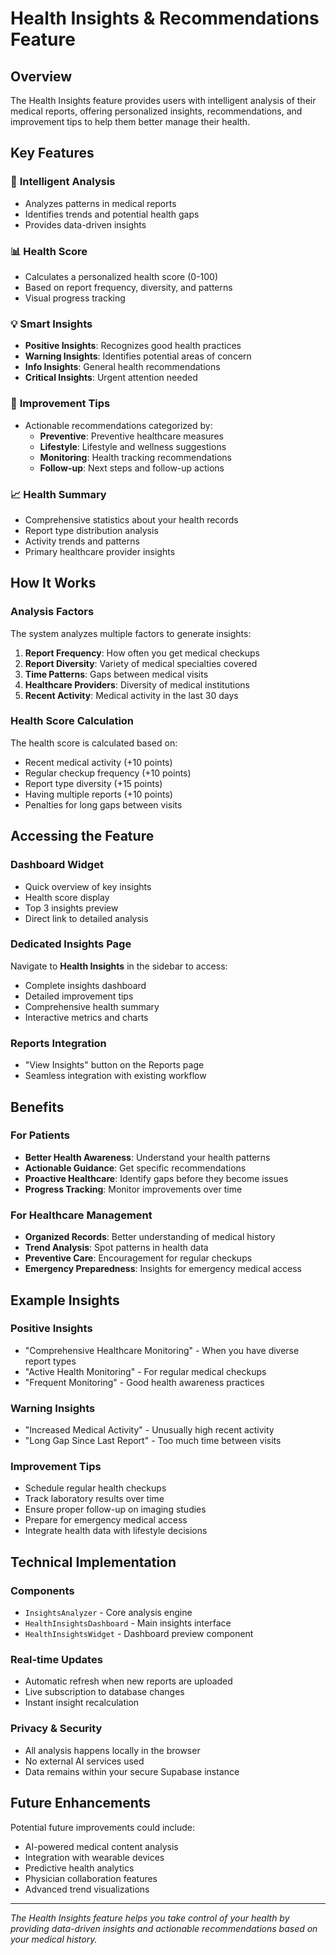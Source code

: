 # Health Insights & Recommendations Feature

## Overview

The Health Insights feature provides users with intelligent analysis of their medical reports, offering personalized insights, recommendations, and improvement tips to help them better manage their health.

## Key Features

### 🧠 **Intelligent Analysis**
- Analyzes patterns in medical reports
- Identifies trends and potential health gaps
- Provides data-driven insights

### 📊 **Health Score**
- Calculates a personalized health score (0-100)
- Based on report frequency, diversity, and patterns
- Visual progress tracking

### 💡 **Smart Insights**
- **Positive Insights**: Recognizes good health practices
- **Warning Insights**: Identifies potential areas of concern
- **Info Insights**: General health recommendations
- **Critical Insights**: Urgent attention needed

### 🎯 **Improvement Tips**
- Actionable recommendations categorized by:
  - **Preventive**: Preventive healthcare measures
  - **Lifestyle**: Lifestyle and wellness suggestions
  - **Monitoring**: Health tracking recommendations
  - **Follow-up**: Next steps and follow-up actions

### 📈 **Health Summary**
- Comprehensive statistics about your health records
- Report type distribution analysis
- Activity trends and patterns
- Primary healthcare provider insights

## How It Works

### Analysis Factors
The system analyzes multiple factors to generate insights:

1. **Report Frequency**: How often you get medical checkups
2. **Report Diversity**: Variety of medical specialties covered
3. **Time Patterns**: Gaps between medical visits
4. **Healthcare Providers**: Diversity of medical institutions
5. **Recent Activity**: Medical activity in the last 30 days

### Health Score Calculation
The health score is calculated based on:
- Recent medical activity (+10 points)
- Regular checkup frequency (+10 points)
- Report type diversity (+15 points)
- Having multiple reports (+10 points)
- Penalties for long gaps between visits

## Accessing the Feature

### Dashboard Widget
- Quick overview of key insights
- Health score display
- Top 3 insights preview
- Direct link to detailed analysis

### Dedicated Insights Page
Navigate to **Health Insights** in the sidebar to access:
- Complete insights dashboard
- Detailed improvement tips
- Comprehensive health summary
- Interactive metrics and charts

### Reports Integration
- "View Insights" button on the Reports page
- Seamless integration with existing workflow

## Benefits

### For Patients
- **Better Health Awareness**: Understand your health patterns
- **Actionable Guidance**: Get specific recommendations
- **Proactive Healthcare**: Identify gaps before they become issues
- **Progress Tracking**: Monitor improvements over time

### For Healthcare Management
- **Organized Records**: Better understanding of medical history
- **Trend Analysis**: Spot patterns in health data
- **Preventive Care**: Encouragement for regular checkups
- **Emergency Preparedness**: Insights for emergency medical access

## Example Insights

### Positive Insights
- "Comprehensive Healthcare Monitoring" - When you have diverse report types
- "Active Health Monitoring" - For regular medical checkups
- "Frequent Monitoring" - Good health awareness practices

### Warning Insights
- "Increased Medical Activity" - Unusually high recent activity
- "Long Gap Since Last Report" - Too much time between visits

### Improvement Tips
- Schedule regular health checkups
- Track laboratory results over time
- Ensure proper follow-up on imaging studies
- Prepare for emergency medical access
- Integrate health data with lifestyle decisions

## Technical Implementation

### Components
- `InsightsAnalyzer` - Core analysis engine
- `HealthInsightsDashboard` - Main insights interface
- `HealthInsightsWidget` - Dashboard preview component

### Real-time Updates
- Automatic refresh when new reports are uploaded
- Live subscription to database changes
- Instant insight recalculation

### Privacy & Security
- All analysis happens locally in the browser
- No external AI services used
- Data remains within your secure Supabase instance

## Future Enhancements

Potential future improvements could include:
- AI-powered medical content analysis
- Integration with wearable devices
- Predictive health analytics
- Physician collaboration features
- Advanced trend visualizations

---

*The Health Insights feature helps you take control of your health by providing data-driven insights and actionable recommendations based on your medical history.*